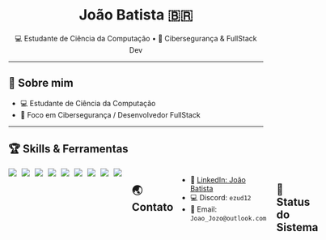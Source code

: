 <h1 align="center">João Batista 🇧🇷</h1>
<p align="center">
  💻 Estudante de Ciência da Computação • 🔐 Cibersegurança & FullStack Dev 
</p>

---

## 👾 Sobre mim  
- 💻 Estudante de Ciência da Computação  
- 🔐 Foco em Cibersegurança / Desenvolvedor FullStack 

---

## 🏆 Skills & Ferramentas  
<div style="display: flex; gap: 10px;">
<img src="https://img.shields.io/badge/Python-3776AB?style=for-the-badge&logo=python&logoColor=white" />
  <img src="https://img.shields.io/badge/JavaScript-F7DF1E?style=for-the-badge&logo=javascript&logoColor=black" />
  <img src="https://img.shields.io/badge/HTML5-E34F26?style=for-the-badge&logo=html5&logoColor=white" />
  <img src="https://img.shields.io/badge/CSS3-1572B6?style=for-the-badge&logo=css3&logoColor=white" />
  <img src="https://img.shields.io/badge/C%23-68217A?style=for-the-badge&logo=csharp&logoColor=white" />
  <img src="https://img.shields.io/badge/React-20232A?style=for-the-badge&logo=react&logoColor=61DAFB" />
  <img src="https://img.shields.io/badge/AWS-FF9900?style=for-the-badge&logo=amazonaws&logoColor=white" />
  <img src="https://img.shields.io/badge/Docker-2496ED?style=for-the-badge&logo=docker&logoColor=white" />
  <img src="https://img.shields.io/badge/SQL-4479A1?style=for-the-badge&logo=postgresql&logoColor=white" 
</div>

---

## 🌏 Contato  
- 🔗 [LinkedIn: João Batista](www.linkedin.com/in/joão-batista-2206321t)  
- 💻 Discord: `ezud12`  
- 📧 Email: `Joao_Jozo@outlook.com`  

---

## 💯 Status do Sistema  
```bash
┌──(system㉿github)-[~/logs]
└─$ tail -f visitors.log
[2025-08-28 08:00:01] Incoming connection detected...
[2025-08-28 08:00:02] IP:192.168.133.42 STATUS: ACCESS GRANTED ✅
[2025-08-28 08:00:03] Visitor count updated...
